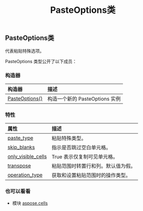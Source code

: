 ﻿---
title: PasteOptions类
second_title: Aspose.Cells for Python via .NET API 参考资料
description:
type: docs
weight: 1170
url: /zh/python-net/aspose.cells/pasteoptions/
is_root: false
---
##  PasteOptions类
代表粘贴特殊选项。



PasteOptions 类型公开了以下成员：

### 构造器
|构造器|描述|
| :- | :- |
| [PasteOptions()](/cells/zh/python-net/aspose.cells/pasteoptions/__init__/#) |构造一个新的 PasteOptions 实例|


### 特性
|属性|描述|
| :- | :- |
| [paste_type](/cells/zh/python-net/aspose.cells/pasteoptions/paste_type) |粘贴特殊类型。|
| [skip_blanks](/cells/zh/python-net/aspose.cells/pasteoptions/skip_blanks) |指示是否跳过空白单元格。|
| [only_visible_cells](/cells/zh/python-net/aspose.cells/pasteoptions/only_visible_cells) | True 表示仅复制可见单元格。|
| [transpose](/cells/zh/python-net/aspose.cells/pasteoptions/transpose) |粘贴范围时转置行和列。默认值为假。|
| [operation_type](/cells/zh/python-net/aspose.cells/pasteoptions/operation_type) |获取和设置粘贴范围时的操作类型。|



### 也可以看看
* 模块 [aspose.cells](..)
